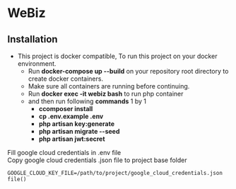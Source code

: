 # WeBiz

## Installation

-   This project is docker compatible, To run this project on your docker environment.
    -   Run **docker-compose up --build** on your repository root directory to create docker containers.
    -   Make sure all containers are running before continuing.
    -   Run **docker exec -it webiz bash** to run php container
    -   and then run following **commands** 1 by 1
        -   **ccomposer install**
        -   **cp .env.example .env**
        -   **php artisan key:generate**
        -   **php artisan migrate --seed**
        -   **php artisan jwt:secret**

Fill google cloud credentials in .env file<br>
Copy google cloud credentials .json file to project base folder

    GOOGLE_CLOUD_KEY_FILE=/path/to/project/google_cloud_credentials.json file()
